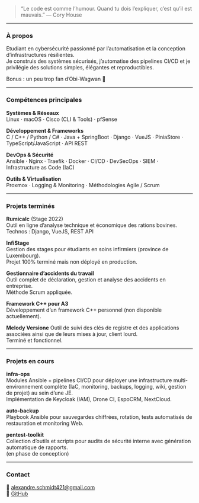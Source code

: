 > “Le code est comme l’humour. Quand tu dois l’expliquer, c’est qu’il est mauvais.” — Cory House

---

### À propos

Etudiant en cybersécurité passionné par l’automatisation et la conception d’infrastructures résilientes.   <br>
Je construis des systèmes sécurisés, j’automatise des pipelines CI/CD et je privilégie des solutions simples, élégantes et reproductibles.  <br>

Bonus : un peu trop fan d’Obi-Wagwan 🐶

---

### Compétences principales

**Systèmes & Réseaux**  
Linux · macOS · Cisco (CLI & Tools) · pfSense

**Développement & Frameworks**  
C / C++ / Python / C# · Java + SpringBoot · Django · VueJS · PiniaStore · TypeScript/JavaScript · API REST

**DevOps & Sécurité**  
Ansible · Nginx · Traefik · Docker · CI/CD · DevSecOps · SIEM · Infrastructure as Code (IaC)

**Outils & Virtualisation**  
Proxmox · Logging & Monitoring · Méthodologies Agile / Scrum

---

### Projets terminés

**Rumicalc** (Stage 2022)  
Outil en ligne d’analyse technique et économique des rations bovines.  <br>
Technos : Django, VueJS, REST API

**InfiStage**  
Gestion des stages pour étudiants en soins infirmiers (province de Luxembourg).  <br>
Projet 100% terminé mais non déployé en production.

**Gestionnaire d’accidents du travail**  
Outil complet de déclaration, gestion et analyse des accidents en entreprise.  <br>
Méthode Scrum appliquée.

**Framework C++ pour A3**  
Développement d’un framework C++ personnel (non disponible actuellement).  <br>

**Melody Versione**
Outil de suivi des clés de registre et des applications associées ainsi que de leurs mises à jour, client lourd. <br>
Terminé et fonctionnel.

---

### Projets en cours

**infra-ops**  
Modules Ansible + pipelines CI/CD pour déployer une infrastructure multi-environnement complète (IaC, monitoring, backups, logging, wiki, gestion de projet) au sein d’une JE.  <br>
Implémentation de Keycloak (IAM), Drone CI, EspoCRM, NextCloud.

**auto-backup**  
Playbook Ansible pour sauvegardes chiffrées, rotation, tests automatisés de restauration et monitoring Web.

**pentest-toolkit**  
Collection d’outils et scripts pour audits de sécurité interne avec génération automatique de rapports.  <br>
(en phase de conception)

---

### Contact

📧 alexandre.schmidt421@gmail.com  
🐙 [GitHub](https://github.com/alexandre-schmidt)
